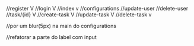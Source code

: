 //register V
//login V
//index v
//configurations
//update-user
//delete-user
//task/{id} V
//create-task V
//update-task V
//delete-task v

//por um blur(5px) na main do configurations

//refatorar a parte do label com input
